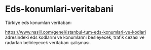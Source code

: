 # Eds-konumlari-veritabani
Türkiye eds konumları veritabanı

https://www.nasill.com/genel/istanbul-tum-eds-konumlari-ve-kodlari adresindeki eds kodlarını ve konumlarını besleyecek, trafik cezası ve radarları belirleyecek veritabanı çalışması.
